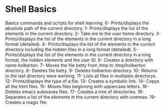 # Shell Basics

Basics commands and scripts for shell learning.
0- Prints/displays the absolute path of the current directory.
1- Prints/displays the list of the elements in the current directory.
2- Take me to the user home directory.
3- Prints/displays the list of the elements in the current directory in a long	  format (detailed).
4- Prints/displays the list of the elements in the current directory including    the hidden files in a long format (detailed).
5- Prints/displays the list of the elements in the current directory in a long    format, the hidden elements and the user ID.
6- Creates a directory with name holberton.
7- Moves the file betty from /tmp to /tmp/holberton directory.
8- Deletes file betty.
9- Deletes holberton directory.
10- Returns to the last directory were working.
11- Lists all files in multiples directorys.
12- Prints/displays the type of a file.
13- Creates a symbolic link.
14- Copys all the html files.
15- Moves files beginning with uppercase letters.
16- Deletes emacs autosaves files.
17- Creates a tree of directories.
18- Separates a list of the elements in the current directory with commas.
19- Creates a magic file.